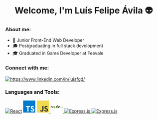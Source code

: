 <h1 align="center">Welcome, I'm Luís Felipe Ávila 👽</h1>
<h3 align="left">About me:</h3>

- 💼 Junior Front-End Web Developer
- 🎓 Postgraduating in full stack development
- 🎓 Graduated in Game Developer at Feevale

<h3 align="left">Connect with me:</h3>
<p align="left">
<a href="https://www.linkedin.com/in/luisfgd/" target="_blank"><img align="center" src="https://cdn.jsdelivr.net/npm/simple-icons@3.0.1/icons/linkedin.svg" alt="https://www.linkedin.com/in/luisfgd/" height="30" width="40" /></a>
</p>

<h3 align="left">Languages and Tools:</h3>
<p align="left"> <a href="https://reactjs.org" target="_blank"> <img src="https://www.svgrepo.com/show/303500/react-1-logo.svg" alt="React" width="40" height="40"/></a> <a href="https://developer.mozilla.org/en-US/docs/Web/JavaScript" target="_blank"> <a href="https://www.typescriptlang.org/" target="_blank"> <img src="https://raw.githubusercontent.com/devicons/devicon/master/icons/typescript/typescript-original.svg" alt="typescript" width="40" height="40"/></a> <a href="https://developer.mozilla.org/en-US/docs/Web/JavaScript" target="_blank"> <img src="https://raw.githubusercontent.com/devicons/devicon/master/icons/javascript/javascript-original.svg" alt="javascript" width="40" height="40"/> </a> <a href="https://nodejs.org" target="_blank"> <img src="https://raw.githubusercontent.com/devicons/devicon/master/icons/nodejs/nodejs-original-wordmark.svg" alt="nodejs" width="40" height="40"/> </a><a href="https://expressjs.com" target="_blank"> <img src="https://cdn.icon-icons.com/icons2/2699/PNG/512/expressjs_logo_icon_169185.png" alt="Express.js" width="40" height="40"/></a><a href="https://unity.com" target="_blank"> <img src="https://s3-symbol-logo.tradingview.com/unity--600.png" alt="Express.js" width="40" height="40"/></a>
</p>
